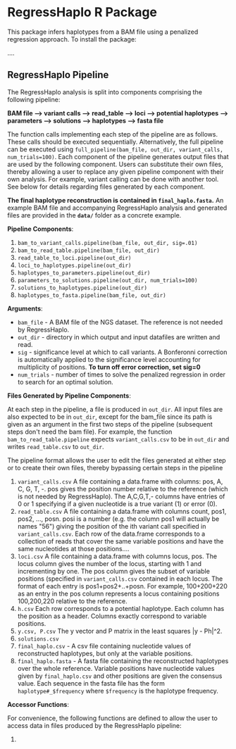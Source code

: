 
# RegressHaplo R Package

This package infers haplotypes from a BAM file using a penalized regression approach. To install the package:

....

## RegressHaplo Pipeline

The RegressHaplo analysis is split into components comprising the following pipeline:


**BAM file --> variant calls --> read\_table --> loci --> potential haplotypes --> parameters --> solutions --> haplotypes --> fasta file**

The function calls implementing each step of the pipeline are as follows. These calls should be executed sequentially.  Alternatively, the full pipeline can be executed using `full_pipeline(bam_file, out_dir, variant_calls, num_trials=100)`.   Each component of the pipeline generates output files that are used by the following component.  Users can substitute their own files, thereby allowing a user to replace any given pipeline component with their own analysis.  For example, variant calling can be done with another tool.  See below for details regarding files generated by each component.

**The final haplotype reconstruction is contained in `final_haplo.fasta`.**  An example BAM file and accompanying RegressHaplo analysis and generated files are provided in the **`data/`** folder as a concrete example.

**Pipeline Components**:

1.  `bam_to_variant_calls.pipeline(bam_file, out_dir, sig=.01)` 
2. `bam_to_read_table.pipeline(bam_file, out_dir)`
3. `read_table_to_loci.pipeline(out_dir)`
4. `loci_to_haplotypes.pipeline(out_dir)`
5. `haplotypes_to_parameters.pipeline(out_dir)`
6. `parameters_to_solutions.pipeline(out_dir, num_trials=100)`
7. `solutions_to_haplotypes.pipeline(out_dir)`
8. `haplotypes_to_fasta.pipeline(bam_file, out_dir)`

**Arguments**:

* `bam_file` - A BAM file of the NGS dataset.  The reference is not needed by RegressHaplo. 
* `out_dir` - directory in which output and input datafiles are written and read.
* `sig` - significance level at which to call variants.  A Bonferonni correction is automatically applied to the significance level accounting for multiplicity of positions.  **To turn off error correction, set sig=0**
* `num_trials` - number of times to solve the penalized regression in order to search for an optimal solution.  

**Files Generated by Pipeline Components**:

At each step in the pipeline, a file is produced in `out_dir`.  All input files are also expected to be in `out_dir`, except for the bam_file since its path is given as an argument in the first two steps of the pipeline (subsequent steps don't need the bam file).  For example, the function `bam_to_read_table.pipeline` expects `variant_calls.csv` to be in `out_dir` and writes `read_table.csv` to `out_dir`.

The pipeline format allows the user to edit the files generated at either step or to create their own files, thereby bypassing certain steps in the pipeline

1. `variant_calls.csv`  A file containing a data.frame with columns: pos, A, C, G, T, -.   pos gives the position number relative to the reference (which is not needed by RegressHaplo).  The A,C,G,T,- columns have entries of 0 or 1 specifying if a given nucleotide is a true variant (1) or error (0). 
2. `read_table.csv`  A file containing a data.frame with columns count, pos1, pos2, ..., posn.  posi is a number (e.g. the column pos1 will actually be names "56") giving the position of the ith variant call specified in `variant_calls.csv`.  Each row of the data.frame corresponds to a collection of reads that cover the same variable positions and have the same nucleotides at those positions....
3. `loci.csv` A file containing a data.frame with columns locus, pos.  The locus column gives the number of the locus, starting with 1 and incrementing by one.   The pos column gives the subset of variable positions (specified in `variant_calls.csv` contained in each locus.  The format of each entry is pos1+pos2+..+posn.  For example, 100+200+220 as an entry in the pos column represents a locus containing positions 100,200,220 relative to the reference.
4. `h.csv` Each row corresponds to a potential haplotype.   Each column has the position as a header.  Columns exactly correspond to variable positions.  
3. `y.csv, P.csv` The y vector and P matrix in the least squares \|y - Ph\|^2.
4. `solutions.csv`
5. `final_haplo.csv` - A csv file containing nucleotide values of reconstructed haplotypes, but only at the variable positions.  
6. `final_haplo.fasta` - A fasta file containing the reconstructed haplotypes over the whole reference.  Variable positions have nucleotide values given by `final_haplo.csv` and other positions are given the consensus value.  Each sequence in the fasta file has the form `haplotype#_$frequency` where `$frequency` is the haplotype frequency.



**Accessor Functions**:

For convenience, the following functions are defined to allow the user to access data in files produced by the RegressHaplo pipeline:

1. 

